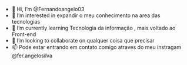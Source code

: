 - 👋 Hi, I’m @Fernandoangelo03
- 👀 I’m interested in  expandir o meu conhecimento na area das tecnologias 
- 🌱 I’m currently learning  Tecnologia da informação , mais voltado ao Front-end
- 💞️ I’m looking to collaborate on  qualquer coisa que precisar
- 📫  Pode estar entrando em contato comigo atraves do meu instragam @fer.angelosilva

<!---
Fernandoangelo03/Fernandoangelo03 is a ✨ special ✨ repository because its `README.md` (this file) appears on your GitHub profile.
You can click the Preview link to take a look at your changes.
--->
